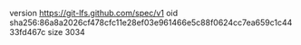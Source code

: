 version https://git-lfs.github.com/spec/v1
oid sha256:86a8a2026cf478cfc11e28ef03e961466e5c88f0624cc7ea659c1c4433fd467c
size 3034
